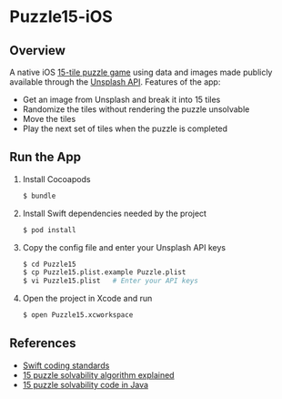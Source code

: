 # Puzzle15-iOS

## Overview

A native iOS [15-tile puzzle game](https://en.wikipedia.org/wiki/15_puzzle) using data and images made publicly available through the [Unsplash API](https://unsplash.com/developers). Features of the app:

* Get an image from Unsplash and break it into 15 tiles
* Randomize the tiles without rendering the puzzle unsolvable
* Move the tiles
* Play the next set of tiles when the puzzle is completed

## Run the App

1. Install Cocoapods

   ```bash
   $ bundle
   ```

1. Install Swift dependencies needed by the project

   ```bash
   $ pod install
   ```

1. Copy the config file and enter your Unsplash API keys

   ```bash
   $ cd Puzzle15
   $ cp Puzzle15.plist.example Puzzle.plist
   $ vi Puzzle15.plist   # Enter your API keys
   ```

1. Open the project in Xcode and run

   ```bash
   $ open Puzzle15.xcworkspace
   ```

## References

* [Swift coding standards](https://github.com/raywenderlich/swift-style-guide)
* [15 puzzle solvability algorithm explained](https://www.cs.bham.ac.uk/~mdr/teaching/modules04/java2/TilesSolvability.html)
* [15 puzzle solvability code in Java](https://stackoverflow.com/questions/34570344/check-if-15-puzzle-is-solvable)
